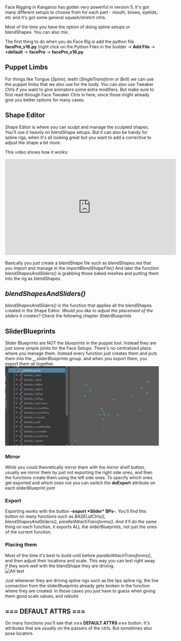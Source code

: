 Face Rigging in Kangaroo has gotten very powerful in version 5. It's got many different setups to choose
from for each part - mouth, brows, eyelids, etc and it's got some general squash/stretch ctrls.

Most of the time you have the option of doing spline setups or blendShapes. You can also mix.

The first thing to do when you do Face Rig is add the python file **facePro_v16.py** (right click on the Python Files
in the builder -> **Add File** -> **+default** -> **facePro** -> **facePro_v16.py**



## Puppet Limbs
For things like Tongue (*Spine*), teeth (*SingleTransform* or *Belt*) we can use the puppet limbs that we also use for the body.
You can also use Tweaker Ctrls if you want to give animators some extra modifiers. But make sure
to first read through Face Tweaker Ctrls in here, since those might already give you better options for many cases.  


## Shape Editor
Shape Editor is where you can sculpt and manage the sculpted shapes. You'll use it heavily on blendShape setups. But
it can also be handy for spline rigs, when it's all looking great but you want to add a corrective to adjust
the shape a bit more.

This video shows how it works:
<iframe width="560" height="315"
src="https://www.youtube.com/embed/cEBJ-tPLMuU"
title="YouTube video player" frameborder="0"
allow="accelerometer; autoplay; clipboard-write; encrypted-media; gyroscope; picture-in-picture"
allowfullscreen></iframe>

Basically you just create a blendShape file such as *blendShapes.ma* that you import and manage in the *importBlendShapeFile()*
And later the function *blendShapesAndSliders()* is grabbing those baked meshes and putting them into the rig as blendShapes.


## *blendShapesAndSliders()*
*blendShapesAndSliders()* is the function that applies all the blendShapes created in the Shape Editor. 
*Would you like to adjust the placement of the sliders it creates?* Check the following chapter *SliderBlueprints* 


## SliderBlueprints
Slider Blueprints are NOT the *blueprints* in the puppet tool. Instead they
are just some simple joints for the Face Setups. There's no centralized place where you manage them. Instead every 
function just creates them and puts them into the *__sliderBlueprints* group. and when you export them, you export them all together.
![Alt text](../images/face_sliderBlueprints.jpg)

### Mirror
While you could theoretically mirror them with the *mirror* shelf button, usually we mirror them by just not exporting the 
right side ones, and then the functions create them using the left side ones.
To specify which ones get exported and which ones not you can switch the **doExport** attribute on each sliderBlueprint joint

### Export 
Exporting works with the button **-export \*Slider\* BPs-**. You'll find this button on many functions such as *BASELidCtrls()*,
*blendShapesAndSliders()*, *parallelAttachTransforms()*. And it'll do the same thing on each function, it exports
ALL the sliderBlueprints, not just the ones of the current function.


### Placing them
Most of the time it's best to build until before *parallelAttachTransforms()*, and then adjust their locations and scale.
This way you can test right away if they work well with the blendShape they are driving.  
![Alt text](../images/face_placeSliderBlueprints.gif)


Just whenever they are driving spline rigs such as the lips spline rig, the live connection from the sliderBlueprints already gets broken
in the function where they are created. In those cases you just have to guess when giving them good scale values, and rebuild.
  

## === DEFAULT ATTRS === 
On many functions you'll see that **=== DEFAULT ATTRS ===** button. It's attributes that are usually on the passers of the 
ctrls. But sometimes also pose locators. 



